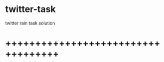 # twitter-task
twitter rain task solution

+++++++++++++++++++++++++++++++++++
===================================
